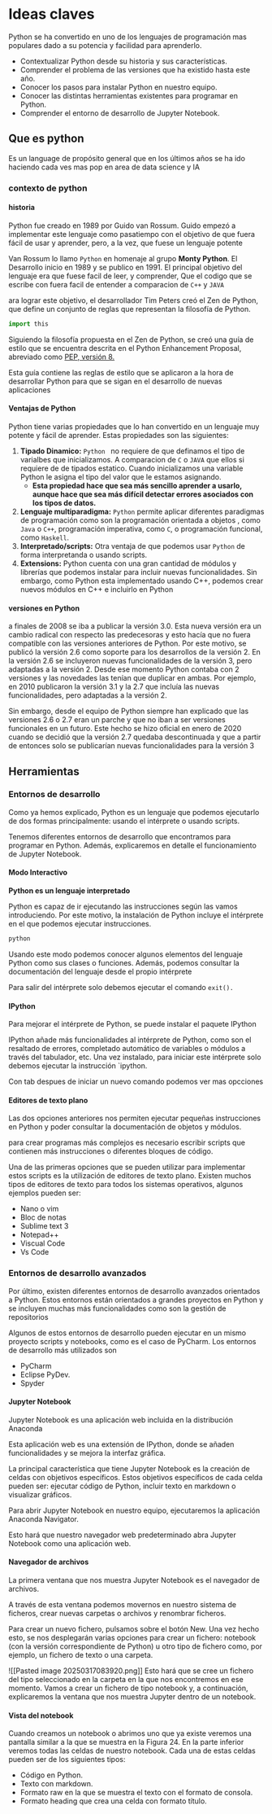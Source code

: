 # Ideas claves

Python se ha convertido en  uno de los lenguajes de programación mas populares dado a su potencia y facilidad para aprenderlo. 

- Contextualizar Python desde su historia y sus características.
- Comprender el problema de las versiones que ha existido hasta este año. 
- Conocer los pasos para instalar Python en nuestro equipo.
- Conocer las distintas herramientas existentes para programar en Python.
- Comprender el entorno de desarrollo de Jupyter Notebook.

## Que es python

Es un language de propósito general que en los últimos años se ha ido haciendo cada ves mas pop en area de data science y IA

### contexto de python

#### historia
Python fue creado en 1989 por Guido van Rossum. Guido empezó a implementar este lenguaje como pasatiempo con el objetivo de que fuera fácil de usar y aprender, pero, a la vez, que fuese un lenguaje potente

Van Rossum lo llamo `Python` en homenaje al grupo **Monty Python**.  El Desarrollo inicio en 1989 y se publico en 1991. El principal objetivo del lenguaje era que fuese facil de leer, y comprender, Que el codigo que se escribe con fuera facil de entender a comparacion de `C++` y `JAVA`

ara lograr este objetivo, el desarrollador Tim Peters creó el Zen de Python, que define un conjunto de reglas que representan la filosofía de Python.

```python
import this	
```

Siguiendo la filosofía propuesta en el Zen de Python, se creó una guía de estilo que se encuentra descrita en el Python Enhancement Proposal, abreviado como [PEP, versión 8.](https://www.python.org/dev/peps/pep-0008/)


Esta guía contiene las reglas de estilo que se aplicaron a la hora de desarrollar Python para que se sigan en el desarrollo de nuevas aplicaciones

#### Ventajas de Python
Python tiene varias propiedades que lo han convertido en un lenguaje muy potente y fácil de aprender. Estas propiedades son las siguientes:

1. **Tipado Dinamico:** `Python ` no requiere de que definamos el tipo de varialbes que inicializamos. A comparacion de `C` o `JAVA` que ellos si requiere de de tipados estatico. Cuando inicializamos una variable Python le asigna el tipo del valor que le estamos asignando.
	- **Esta propiedad hace que sea más sencillo aprender a usarlo, aunque hace que sea más difícil detectar errores asociados con los tipos de datos.**
2. **Lenguaje multiparadigma:**  `Python` permite aplicar diferentes paradigmas de programación como son la programación orientada a objetos , como `Java` o `C++`, programación imperativa, como `C`, o programación funcional, como `Haskell`.
3. **Interpretado/scripts:** Otra ventaja de que podemos usar `Python` de forma interpretanda o usando scripts.
4. **Extensions:** Python cuenta con una gran cantidad de módulos y librerías que podemos instalar para incluir nuevas funcionalidades. Sin embargo, como Python esta implementado usando C++, podemos crear nuevos módulos en C++ e incluirlo en Python

#### versiones en Python

a finales de 2008 se iba a publicar la versión 3.0. Esta nueva versión era un cambio radical con respecto las predecesoras y esto hacía que no fuera compatible con las versiones anteriores de Python. Por este motivo, se publicó la versión 2.6 como soporte para los desarrollos de la versión 2. En la versión 2.6 se incluyeron nuevas funcionalidades de la versión 3, pero adaptadas a la versión 2. Desde ese momento Python contaba con 2 versiones y las novedades las tenían que duplicar en ambas. Por ejemplo, en 2010 publicaron la versión 3.1 y la 2.7 que incluía las nuevas funcionalidades, pero adaptadas a la versión 2.

Sin embargo, desde el equipo de Python siempre han explicado que las versiones 2.6 o 2.7 eran un parche y que no iban a ser versiones funcionales en un futuro. Este hecho se hizo oficial en enero de 2020 cuando se decidió que la versión 2.7 quedaba descontinuada y que a partir de entonces solo se publicarían nuevas funcionalidades para la versión 3

## Herramientas

### Entornos de desarrollo

Como ya hemos explicado, Python es un lenguaje que podemos ejecutarlo de dos formas principalmente: usando el intérprete o usando scripts.

Tenemos  diferentes entornos de desarrollo que encontramos para programar en Python. Además, explicaremos en detalle el funcionamiento de Jupyter Notebook.

#### Modo Interactivo

**Python es un lenguaje interpretado**

Python es capaz de ir ejecutando las instrucciones según las vamos introduciendo. Por este motivo, la instalación de Python incluye el intérprete en el que podemos ejecutar instrucciones.

```bash
python
```

Usando este modo podemos conocer algunos elementos del lenguaje Python como sus clases o funciones. Además, podemos consultar la documentación del lenguaje desde el propio intérprete

Para salir del intérprete solo debemos ejecutar el comando `exit().`

#### IPython

Para mejorar el intérprete de Python, se puede instalar el paquete IPython

IPython añade más funcionalidades al intérprete de Python, como son el resaltado de errores, completado automático de variables o módulos a través del tabulador, etc. Una vez instalado, para iniciar este intérprete solo debemos ejecutar la instrucción `ipython.

Con tab despues de iniciar un nuevo comando podemos ver mas opcciones 

#### Editores de texto plano

Las dos opciones anteriores nos permiten ejecutar pequeñas instrucciones en Python y poder consultar la documentación de objetos y módulos.

para crear programas más complejos es necesario escribir scripts que contienen más instrucciones o diferentes bloques de código.

Una de las primeras opciones que se pueden utilizar para implementar estos scripts es la utilización de editores de texto plano. Existen muchos tipos de editores de texto para todos los sistemas operativos, algunos ejemplos pueden ser:

- Nano o vim
- Bloc de notas
- Sublime text 3
- Notepad++
- Viscual Code
- Vs Code

### Entornos de desarrollo avanzados

Por último, existen diferentes entornos de desarrollo avanzados orientados a Python. Estos entornos están orientados a grandes proyectos en Python y se incluyen muchas más funcionalidades como son la gestión de repositorios

Algunos de estos entornos de desarrollo pueden ejecutar en un mismo proyecto scripts y notebooks, como es el caso de PyCharm. Los entornos de desarrollo más utilizados son

- PyCharm
- Eclipse PyDev.
- Spyder

#### Jupyter Notebook

Jupyter Notebook es una aplicación web incluida en la distribución Anaconda

Esta aplicación web es una extensión de IPython, donde se añaden funcionalidades y se mejora la interfaz gráfica.

La principal característica que tiene Jupyter Notebook es la creación de celdas con objetivos específicos. Estos objetivos específicos de cada celda pueden ser: ejecutar código de Python, incluir texto en markdown o visualizar gráficos.

Para abrir Jupyter Notebook en nuestro equipo, ejecutaremos la aplicación Anaconda Navigator.

Esto hará que nuestro navegador web predeterminado abra Jupyter Notebook como una aplicación web. 

#### Navegador de archivos

La primera ventana que nos muestra Jupyter Notebook es el navegador de archivos.

A través de esta ventana podemos movernos en nuestro sistema de ficheros, crear nuevas carpetas o archivos y renombrar ficheros.

Para crear un nuevo fichero, pulsamos sobre el botón New. Una vez hecho esto, se nos desplegarán varias opciones para crear un fichero: notebook (con la versión correspondiente de Python) u otro tipo de fichero como, por ejemplo, un fichero de texto o una carpeta.

![[Pasted image 20250317083920.png]]
Esto hará que se cree un fichero del tipo seleccionado en la carpeta en la que nos encontremos en ese momento. Vamos a crear un fichero de tipo notebook y, a continuación, explicaremos la ventana que nos muestra Jupyter dentro de un notebook.

#### Vista del notebook

Cuando creamos un notebook o abrimos uno que ya existe veremos una pantalla similar a la que se muestra en la Figura 24. En la parte inferior veremos todas las celdas de nuestro notebook. Cada una de estas celdas pueden ser de los siguientes tipos:

- Código en Python.
- Texto con markdown. 
- Formato raw en la que se muestra el texto con el formato de consola. 
- Formato heading que crea una celda con formato título.


